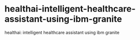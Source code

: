 # healthai-intelligent-healthcare-assistant-using-ibm-granite
healthai: intelligent healthcare assistant using ibm granite
